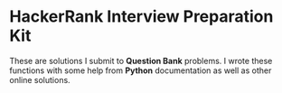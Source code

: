 # HackerRank Interview Preparation Kit

These are solutions I submit to **Question Bank** problems. I wrote these functions with some help from <b>Python</b> documentation as well as other online solutions.